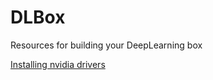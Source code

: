 # DLBox
Resources for building your DeepLearning box


[Installing nvidia drivers](https://github.com/coderbee/DLBox/blob/master/Nvidia%20Drivers%20Install.md)

